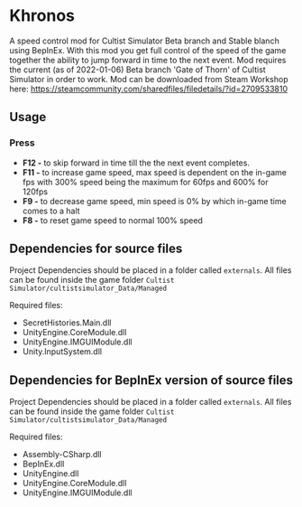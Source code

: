 # Khronos
A speed control mod for Cultist Simulator Beta branch and Stable blanch using BepInEx. With this mod you get full control of the speed of the game together the ability to jump forward in time to the next event. Mod requires the current (as of 2022-01-06) Beta branch 'Gate of Thorn' of Cultist Simulator in order to work. Mod can be downloaded from Steam Workshop here: https://steamcommunity.com/sharedfiles/filedetails/?id=2709533810

## Usage
### Press
- **F12 -** to skip forward in time till the the next event completes.  
- **F11 -** to increase game speed, max speed is dependent on the in-game fps with 300% speed being the maximum for 60fps and 600% for 120fps
- **F9 -** to decrease game speed, min speed is 0% by which in-game time comes to a halt
- **F8 -** to reset game speed to normal 100% speed


## Dependencies for source files
Project Dependencies should be placed in a folder called `externals`. All files can be found inside the game folder `Cultist Simulator/cultistsimulator_Data/Managed`

Required files:
- SecretHistories.Main.dll
- UnityEngine.CoreModule.dll
- UnityEngine.IMGUIModule.dll
- Unity.InputSystem.dll

## Dependencies for BepInEx version of source files
Project Dependencies should be placed in a folder called `externals`. All files can be found inside the game folder `Cultist Simulator/cultistsimulator_Data/Managed`

Required files:
- Assembly-CSharp.dll
- BepInEx.dll
- UnityEngine.dll
- UnityEngine.CoreModule.dll
- UnityEngine.IMGUIModule.dll


